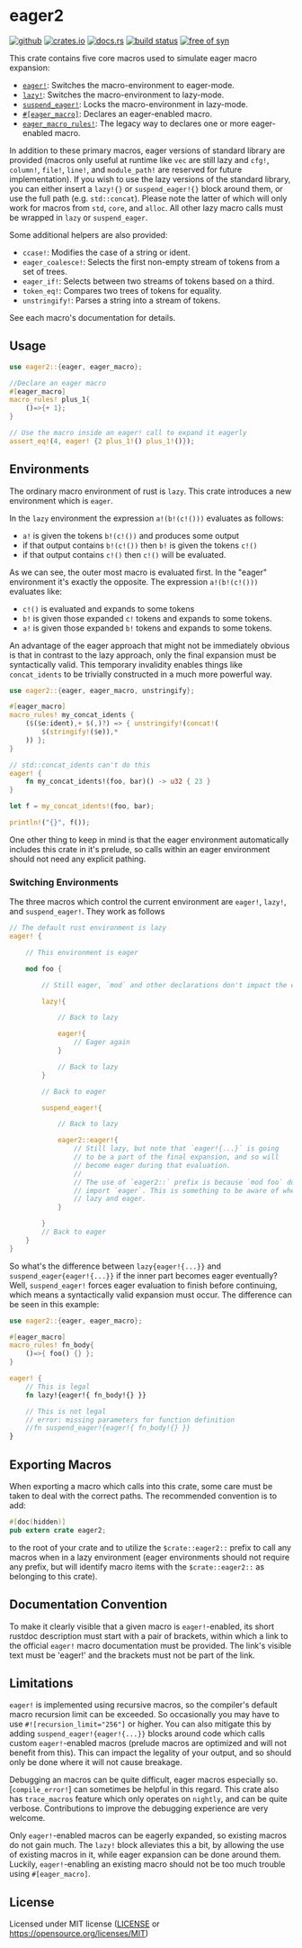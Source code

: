 # eager2
[![github](https://img.shields.io/badge/Daniel--Aaron--Bloom%2Feager2-8da0cb?style=for-the-badge&logo=github&label=github&labelColor=555555)](https://github.com/Daniel-Aaron-Bloom/eager2)
[![crates.io](https://img.shields.io/crates/v/eager2.svg?style=for-the-badge&color=fc8d62&logo=rust)](https://crates.io/crates/eager2)
[![docs.rs](https://img.shields.io/badge/docs.rs-eager2-66c2a5?style=for-the-badge&labelColor=555555&logo=docs.rs)](https://docs.rs/eager2)
[![build status](https://img.shields.io/github/actions/workflow/status/Daniel-Aaron-Bloom/eager2/ci.yml?branch=master&style=for-the-badge)](https://github.com/Daniel-Aaron-Bloom/eager2/actions?query=branch%3Amaster)
[![free of syn](https://img.shields.io/badge/free%20of-syn-hotpink?style=for-the-badge)](https://github.com/fasterthanlime/free-of-syn)


This crate contains five core macros used to simulate eager macro expansion:

* [`eager!`]: Switches the macro-environment to eager-mode.
* [`lazy!`]: Switches the macro-environment to lazy-mode.
* [`suspend_eager!`]: Locks the macro-environment in lazy-mode.
* [`#[eager_macro]`][macro@eager_macro]: Declares an eager-enabled macro.
* [`eager_macro_rules!`]: The legacy way to declares one or more eager-enabled macro.

In addition to these primary macros, eager versions of standard library are provided (macros
only useful at runtime like `vec` are still lazy and `cfg!`, `column!`, `file!`, `line!`, and
`module_path!` are reserved for future implementation). If you wish to use the lazy versions of
the standard library, you can either insert a `lazy!{}` or `suspend_eager!{}` block around
them, or use the full path (e.g. `std::concat`). Please note the latter of which will only work
for macros from `std`, `core`, and `alloc`. All other lazy macro calls must be wrapped in `lazy`
or `suspend_eager`.

Some additional helpers are also provided:

* `ccase!`: Modifies the case of a string or ident.
* `eager_coalesce!`: Selects the first non-empty stream of tokens from a set of trees.
* `eager_if!`: Selects between two streams of tokens based on a third.
* `token_eq!`: Compares two trees of tokens for equality.
* `unstringify!`: Parses a string into a stream of tokens.

See each macro's documentation for details.

## Usage

```rust
use eager2::{eager, eager_macro};

//Declare an eager macro
#[eager_macro]
macro_rules! plus_1{
    ()=>{+ 1};
}

// Use the macro inside an eager! call to expand it eagerly
assert_eq!(4, eager! {2 plus_1!() plus_1!()});
```

## Environments

The ordinary macro environment of rust is `lazy`. This crate introduces a new environment which
is `eager`.

In the `lazy` environment the expression `a!(b!(c!()))` evaluates as follows:
* `a!` is given the tokens `b!(c!())` and produces some output
* if that output contains `b!(c!())` then `b!` is given the tokens `c!()`
* if that output contains `c!()` then `c!()` will be evaluated.

As we can see, the outer most macro is evaluated first. In the "eager" environment it's exactly
the opposite. The expression `a!(b!(c!()))` evaluates like:
* `c!()` is evaluated and expands to some tokens
* `b!` is given those expanded `c!` tokens and expands to some tokens.
* `a!` is given those expanded `b!` tokens and expands to some tokens.

An advantage of the eager approach that might not be immediately obvious is that in contrast to
the lazy approach, only the final expansion must be syntactically valid. This temporary
invalidity enables things like `concat_idents` to be trivially constructed in a much more
powerful way.

```rust
use eager2::{eager, eager_macro, unstringify};

#[eager_macro]
macro_rules! my_concat_idents {
    ($($e:ident),+ $(,)?) => { unstringify!(concat!(
        $(stringify!($e)),*
    )) };
}

// std::concat_idents can't do this
eager! {
    fn my_concat_idents!(foo, bar)() -> u32 { 23 }
}

let f = my_concat_idents!(foo, bar);

println!("{}", f());
```

One other thing to keep in mind is that the eager environment automatically includes this crate
in it's prelude, so calls within an eager environment should not need any explicit pathing.

### Switching Environments

The three macros which control the current environment are `eager!`, `lazy!`, and
`suspend_eager!`. They work as follows
```rust
// The default rust environment is lazy
eager! {

    // This environment is eager

    mod foo {

        // Still eager, `mod` and other declarations don't impact the environment

        lazy!{

            // Back to lazy

            eager!{
                // Eager again
            }

            // Back to lazy
        }

        // Back to eager

        suspend_eager!{

            // Back to lazy

            eager2::eager!{
                // Still lazy, but note that `eager!{...}` is going
                // to be a part of the final expansion, and so will
                // become eager during that evaluation.
                //
                // The use of `eager2::` prefix is because `mod foo` does not
                // import `eager`. This is something to be aware of when mixing
                // lazy and eager.
            }

        }
        // Back to eager
    }
}
```

So what's the difference between `lazy{eager!{...}}` and `suspend_eager{eager!{...}}` if the inner
part becomes eager eventually? Well, `suspend_eager!` forces eager evaluation to finish before
continuing, which means a syntactically valid expansion must occur. The difference can be seen
in this example:
```rust
use eager2::{eager, eager_macro};

#[eager_macro]
macro_rules! fn_body{
    ()=>{ foo() {} };
}

eager! {
    // This is legal
    fn lazy!{eager!{ fn_body!{} }}

    // This is not legal
    // error: missing parameters for function definition
    //fn suspend_eager!{eager!{ fn_body!{} }}
}
```

## Exporting Macros

When exporting a macro which calls into this crate, some care must be taken to deal with the
correct paths. The recommended convention is to add:
```rust
#[doc(hidden)]
pub extern crate eager2;
```

to the root of your crate and to utilize the `$crate::eager2::` prefix to call any macros when
in a lazy environment (eager environments should not require any prefix, but will identify macro
items with the `$crate::eager2::` as belonging to this crate).

## Documentation Convention

To make it clearly visible that a given macro is `eager!`-enabled, its short rustdoc description
must start with a pair of brackets, within which a link to the official `eager!` macro
documentation must be provided. The link's visible text must be 'eager!' and the brackets must
not be part of the link.

## Limitations

`eager!` is implemented using recursive macros, so the compiler's default macro recursion limit
can be exceeded. So occasionally you may have to use `#![recursion_limit="256"]` or higher. You
can also mitigate this by adding `suspend_eager!{eager!{...}}` blocks around code which calls
custom `eager!`-enabled macros (prelude macros are optimized and will not benefit from this).
This can impact the legality of your output, and so should only be done where it will not cause
breakage.

Debugging an macros can be quite difficult, eager macros especially so. [`compile_error!`] can
sometimes be helpful in this regard. This crate also has `trace_macros` feature which only
operates on `nightly`, and can be quite verbose. Contributions to improve the debugging
experience are very welcome.

Only `eager!`-enabled macros can be eagerly expanded, so existing macros do not gain much.
The `lazy!` block alleviates this a bit, by allowing the use of existing macros in it, while
eager expansion can be done around them. Luckily, `eager!`-enabling an existing macro should
not be too much trouble using `#[eager_macro]`.

## License

Licensed under MIT license ([LICENSE](LICENSE) or https://opensource.org/licenses/MIT)

[`eager!`]: https://docs.rs/eager2/latest/eager2/macro.eager.html "macro eager2::eager"
[`lazy!`]: https://docs.rs/eager2/latest/eager2/macro.lazy.html "macro eager2::lazy"
[`suspend_eager!`]: https://docs.rs/eager2/latest/eager2/macro.suspend_eager.html "macro eager2::lazy"
[macro@eager_macro]: https://docs.rs/eager2/latest/eager2/attr.eager_macro.html "attr eager2::eager_macro"
[`eager_macro_rules!`]: https://docs.rs/eager2/latest/eager2/macro.eager_macro_rules.html "macro eager2::eager_macro_rules"
